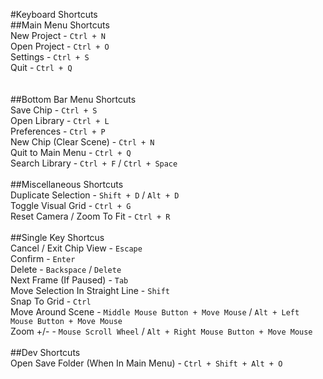 #Keyboard Shortcuts
<br>
##Main Menu Shortcuts
<br>
New Project - `Ctrl + N`<br>
Open Project - `Ctrl + O`<br>
Settings - `Ctrl + S`<br>
Quit - `Ctrl + Q`<br>
<br><br>
##Bottom Bar Menu Shortcuts
<br>
Save Chip - `Ctrl + S`<br>
Open Library - `Ctrl + L`<br>
Preferences - `Ctrl + P`<br>
New Chip (Clear Scene) - `Ctrl + N`<br>
Quit to Main Menu - `Ctrl + Q`<br>
Search Library - `Ctrl + F` / `Ctrl + Space`
<br><br>
##Miscellaneous Shortcuts
<br>
Duplicate Selection - `Shift + D` / `Alt + D`<br>
Toggle Visual Grid - `Ctrl + G`<br>
Reset Camera / Zoom To Fit - `Ctrl + R`
<br><br>
##Single Key Shortcus
<br>
Cancel / Exit Chip View - `Escape`<br>
Confirm - `Enter`<br>
Delete - `Backspace` / `Delete`<br>
Next Frame (If Paused) - `Tab`<br>
Move Selection In Straight Line - `Shift`<br>
Snap To Grid - `Ctrl`<br>
Move Around Scene - `Middle Mouse Button + Move Mouse` / `Alt + Left Mouse Button + Move Mouse`<br>
Zoom +/- - `Mouse Scroll Wheel` / `Alt + Right Mouse Button + Move Mouse`
<br><br>
##Dev Shortcuts
<br>
Open Save Folder (When In Main Menu) - `Ctrl + Shift + Alt + O`

<br><br><br><br><br><br><br><br><br><br><br><br><br><br>